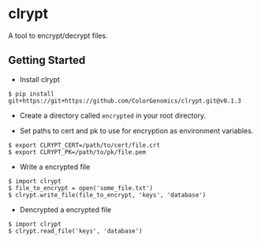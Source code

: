 # clrypt

A tool to encrypt/decrypt files.

## Getting Started

* Install clrypt
```
$ pip install git+https://git+https://github.com/ColorGenomics/clrypt.git@v0.1.3
```

* Create a directory called `encrypted` in your root directory.

* Set paths to cert and pk to use for encryption as environment variables.
```
$ export CLRYPT_CERT=/path/to/cert/file.crt
$ export CLRYPT_PK=/path/to/pk/file.pem
```

* Write a encrypted file
```
$ import clrypt
$ file_to_encrypt = open('some_file.txt')
$ clrypt.write_file(file_to_encrypt, 'keys', 'database')
```

* Dencrypted a encrypted file
```
$ import clrypt
$ clrypt.read_file('keys', 'database')
```
